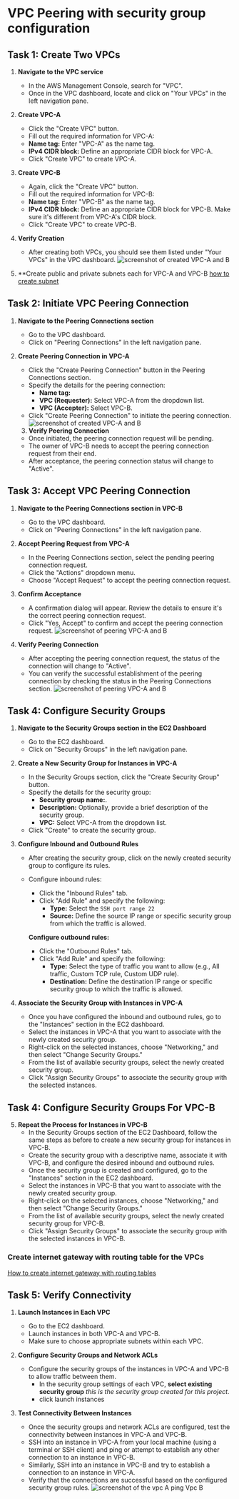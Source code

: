 # VPC Peering with security group configuration 

## Task 1: Create Two VPCs

1. **Navigate to the VPC service**
   - In the AWS Management Console, search for "VPC".
   - Once in the VPC dashboard, locate and click on "Your VPCs" in the left navigation pane.

4. **Create VPC-A**
   - Click the "Create VPC" button.
   - Fill out the required information for VPC-A:
   - **Name tag:** Enter "VPC-A" as the name tag.
   - **IPv4 CIDR block:** Define an appropriate CIDR block for VPC-A.
   - Click "Create VPC" to create VPC-A.

5. **Create VPC-B**
   - Again, click the "Create VPC" button.
   - Fill out the required information for VPC-B:
   - **Name tag:** Enter "VPC-B" as the name tag.
   - **IPv4 CIDR block:** Define an appropriate CIDR block for VPC-B. Make sure it's different from VPC-A's CIDR block.
   - Click "Create VPC" to create VPC-B.

6. **Verify Creation**
   - After creating both VPCs, you should see them listed under "Your VPCs" in the VPC dashboard.
    ![screenshot of created VPC-A and B](image/peeringAB.png)

7. **Create public and private subnets each for VPC-A and VPC-B
   [how to create subnet](https://github.com/Fumnanya92/Darey.io_Projects/blob/main/Cloud_Services/Aws/Creating-subnet-on-Aws.md)
   


## Task 2: Initiate VPC Peering Connection

1. **Navigate to the Peering Connections section**
   - Go to the VPC dashboard.
   - Click on "Peering Connections" in the left navigation pane.

2. **Create Peering Connection in VPC-A**
   - Click the "Create Peering Connection" button in the Peering Connections section.
   - Specify the details for the peering connection:
     - **Name tag:** 
     - **VPC (Requester):** Select VPC-A from the dropdown list.
     - **VPC (Accepter):** Select VPC-B.
   - Click "Create Peering Connection" to initiate the peering connection.
      ![screenshot of created VPC-A and B](image/peeringcomplete.png)

   3. **Verify Peering Connection**
   - Once initiated, the peering connection request will be pending.
   - The owner of VPC-B needs to accept the peering connection request from their end.
   - After acceptance, the peering connection status will change to "Active".

## Task 3: Accept VPC Peering Connection

1. **Navigate to the Peering Connections section in VPC-B**
   - Go to the VPC dashboard.
   - Click on "Peering Connections" in the left navigation pane.

2. **Accept Peering Request from VPC-A**
   - In the Peering Connections section, select the pending peering connection request.
   - Click the "Actions" dropdown menu.
   - Choose "Accept Request" to accept the peering connection request.
     

3. **Confirm Acceptance**
   - A confirmation dialog will appear. Review the details to ensure it's the correct peering connection request.
   - Click "Yes, Accept" to confirm and accept the peering connection request.
     ![screenshot of peering VPC-A and B](image/peeringaccept.png)

4. **Verify Peering Connection**
   - After accepting the peering connection request, the status of the connection will change to "Active".
   - You can verify the successful establishment of the peering connection by checking the status in the Peering Connections section.
    ![screenshot of peering VPC-A and B](image/peeringactive.png)

## Task 4: Configure Security Groups

1. **Navigate to the Security Groups section in the EC2 Dashboard**
   - Go to the EC2 dashboard.
   - Click on "Security Groups" in the left navigation pane.

2. **Create a New Security Group for Instances in VPC-A**
   - In the Security Groups section, click the "Create Security Group" button.
   - Specify the details for the security group:
     - **Security group name:**.
     - **Description:** Optionally, provide a brief description of the security group.
     - **VPC:** Select VPC-A from the dropdown list.
   - Click "Create" to create the security group.

3. **Configure Inbound and Outbound Rules**
   - After creating the security group, click on the newly created security group to configure its rules.
   - Configure inbound rules:
     - Click the "Inbound Rules" tab.
     - Click "Add Rule" and specify the following:
       - **Type:** Select the `SSH port range 22`
       - **Source:** Define the source IP range or specific security group from which the traffic is allowed.
     
     **Configure outbound rules:**
     - Click the "Outbound Rules" tab.
     - Click "Add Rule" and specify the following:
       - **Type:** Select the type of traffic you want to allow (e.g., All traffic, Custom TCP rule, Custom UDP rule).
       - **Destination:** Define the destination IP range or specific security group to which the traffic is allowed.

4. **Associate the Security Group with Instances in VPC-A**
   - Once you have configured the inbound and outbound rules, go to the "Instances" section in the EC2 dashboard.
   - Select the instances in VPC-A that you want to associate with the newly created security group.
   - Right-click on the selected instances, choose "Networking," and then select "Change Security Groups."
   - From the list of available security groups, select the newly created security group.
   - Click "Assign Security Groups" to associate the security group with the selected instances.

## Task 4: Configure Security Groups For VPC-B

5. **Repeat the Process for Instances in VPC-B**
   - In the Security Groups section of the EC2 Dashboard, follow the same steps as before to create a new security group for instances in VPC-B.
   - Create the security group with a descriptive name, associate it with VPC-B, and configure the desired inbound and outbound rules.
   - Once the security group is created and configured, go to the "Instances" section in the EC2 dashboard.
   - Select the instances in VPC-B that you want to associate with the newly created security group.
   - Right-click on the selected instances, choose "Networking," and then select "Change Security Groups."
   - From the list of available security groups, select the newly created security group for VPC-B.
   - Click "Assign Security Groups" to associate the security group with the selected instances in VPC-B.

 ### Create internet gateway with routing table for the VPCs
[How to create internet gateway with routing tables](https://github.com/Fumnanya92/Darey.io_Projects/blob/main/Cloud_Services/Aws/Creating-Internet-Gateway-and-NAT-Gateway-with-Route-Table-Configuration.md)

## Task 5: Verify Connectivity

1. **Launch Instances in Each VPC**
   - Go to the EC2 dashboard.
   - Launch instances in both VPC-A and VPC-B.
   - Make sure to choose appropriate subnets within each VPC.

2. **Configure Security Groups and Network ACLs**
   - Configure the security groups of the instances in VPC-A and VPC-B to allow traffic between them.
     - In the security group settings of each VPC, **select existing security group** *this is the security group created for this project*.
     - click launch instances

3. **Test Connectivity Between Instances**
   - Once the security groups and network ACLs are configured, test the connectivity between instances in VPC-A and VPC-B.
   - SSH into an instance in VPC-A from your local machine (using a terminal or SSH client) and ping or attempt to establish any other connection to an instance in VPC-B.
   - Similarly, SSH into an instance in VPC-B and try to establish a connection to an instance in VPC-A.
   - Verify that the connections are successful based on the configured security group rules.
![screenshot of the vpc A ping Vpc B](image/peeringVPCAB.png)





